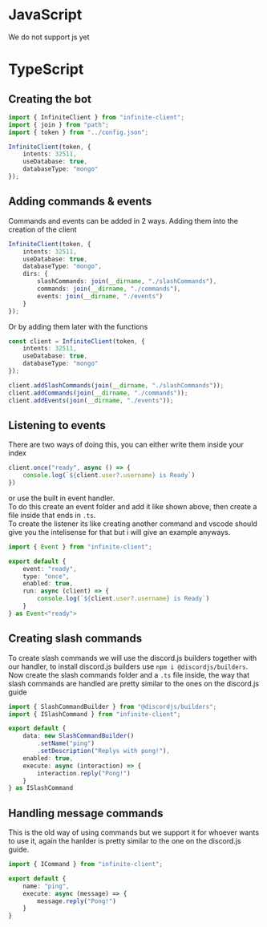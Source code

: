 # JavaScript
We do not support js yet

# TypeScript

## Creating the bot
```ts
import { InfiniteClient } from "infinite-client";
import { join } from "path";
import { token } from "../config.json";

InfiniteClient(token, {
    intents: 32511,
    useDatabase: true,
    databaseType: "mongo"
});
```

## Adding commands & events

Commands and events can be added in 2 ways.
Adding them into the creation of the client
```ts
InfiniteClient(token, {
    intents: 32511,
    useDatabase: true,
    databaseType: "mongo",
    dirs: {
        slashCommands: join(__dirname, "./slashCommands"),
        commands: join(__dirname, "./commands"),
        events: join(__dirname, "./events")
    }
});
```
Or by adding them later with the functions
```ts
const client = InfiniteClient(token, {
    intents: 32511,
    useDatabase: true,
    databaseType: "mongo"
});

client.addSlashCommands(join(__dirname, "./slashCommands"));
client.addCommands(join(__dirname, "./commands"));
client.addEvents(join(__dirname, "./events"));
```

## Listening to events

There are two ways of doing this, you can either write them inside your index
```ts
client.once("ready", async () => {
    console.log(`${client.user?.username} is Ready`)
})
```
or use the built in event handler.\
To do this create an event folder and add it like shown above, then create a file inside that ends in `.ts`.\
To create the listener its like creating another command and vscode should give you the intelisense for that but i will give an example anyways.
```ts
import { Event } from "infinite-client";

export default {
    event: "ready",
    type: "once",
    enabled: true,
    run: async (client) => {
        console.log(`${client.user?.username} is Ready`)
    }
} as Event<"ready">
```

## Creating slash commands
To create slash commands we will use the discord.js builders together with our handler, to install discord.js builders use `npm i @discordjs/builders`.\
Now create the slash commands folder and a `.ts` file inside, the way that slash commands are handled are pretty similar to the ones on the discord.js guide
```ts
import { SlashCommandBuilder } from "@discordjs/builders";
import { ISlashCommand } from "infinite-client";

export default {
    data: new SlashCommandBuilder()
        .setName("ping")
        .setDescription("Replys with pong!"),
    enabled: true,
    execute: async (interaction) => {
        interaction.reply("Pong!")
    }
} as ISlashCommand
```

## Handling message commands
This is the old way of using commands but we support it for whoever wants to use it, again the hanlder is pretty similar to the one on the discord.js guide.
```ts
import { ICommand } from "infinite-client";

export default {
    name: "ping",
    execute: async (message) => {
        message.reply("Pong!")
    }
}
```
